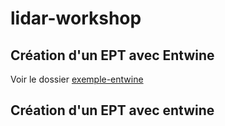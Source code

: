 # lidar-workshop

## Création d'un EPT avec Entwine

Voir le dossier [exemple-entwine](exemple-entwine)

## Création d'un EPT avec entwine
